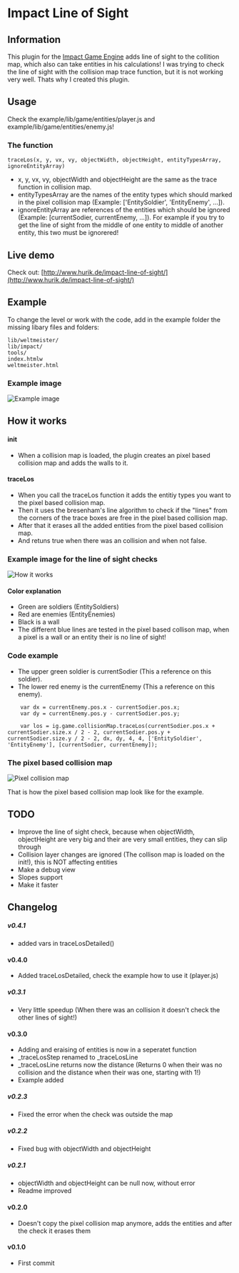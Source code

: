 # Impact Line of Sight

## Information
This plugin for the [Impact Game Engine](http://impactjs.com/) adds line of sight to the collition map, which also can take entities in his calculations! I was trying to check the line of sight with the collision map trace function, but it is not working very well. Thats why I created this plugin.


## Usage
Check the example/lib/game/entities/player.js and example/lib/game/entities/enemy.js!

### The function
```
traceLos(x, y, vx, vy, objectWidth, objectHeight, entityTypesArray, ignoreEntityArray)
```
* x, y, vx, vy, objectWidth and objectHeight are the same as the trace function in collision map.
* entityTypesArray are the names of the entity types which should marked in the pixel collision map (Example: ['EntitySoldier', 'EntityEnemy', ...]).
* ignoreEntityArray are references of the entities which should be ignored (Example: [currentSodier, currentEnemy, ...]). For example if you try to get the line of sight from the middle of one entity to middle of another entity, this two must be ignorered!


## Live demo
Check out: [http://www.hurik.de/impact-line-of-sight/](http://www.hurik.de/impact-line-of-sight/)


## Example
To change the level or work with the code, add in the example folder the missing libary files and folders:
```
lib/weltmeister/
lib/impact/
tools/
index.htmlw
weltmeister.html
```

### Example image
![Example image](/hurik/impact-line-of-sight/raw/master/example.png)


## How it works
#### init
* When a collision map is loaded, the plugin creates an pixel based collision map and adds the walls to it.

#### traceLos
* When you call the traceLos function it adds the entitiy types you want to the pixel based collision map.
* Then it uses the bresenham's line algorithm to check if the "lines" from the corners of the trace boxes are free in the pixel based collision map.
* After that it erases all the added entities from the pixel based collision map.
* And retuns true when there was an collision and when not false.

### Example image for the line of sight checks
![How it works](/hurik/impact-line-of-sight/raw/master/how-it-works.png)

#### Color explanation
* Green are soldiers (EntitySoldiers)
* Red are enemies (EntityEnemies)
* Black is a wall
* The different blue lines are tested in the pixel based collison map, when a pixel is a wall or an entity their is no line of sight!

### Code example
* The upper green soldier is currentSodier (This a reference on this soldier).
* The lower red enemy is the currentEnemy (This a reference on this enemy).

```
	var dx = currentEnemy.pos.x - currentSodier.pos.x;
	var dy = currentEnemy.pos.y - currentSodier.pos.y;

	var los = ig.game.collisionMap.traceLos(currentSodier.pos.x + currentSodier.size.x / 2 - 2, currentSodier.pos.y + currentSodier.size.y / 2 - 2, dx, dy, 4, 4, ['EntitySoldier', 'EntityEnemy'], [currentSodier, currentEnemy]);
```

### The pixel based collision map
![Pixel collision map](/hurik/impact-line-of-sight/raw/master/how-it-works-pixel-collision-map.png)

That is how the pixel based collision map look like for the example.


## TODO
* Improve the line of sight check, because when objectWidth, objectHeight are very big and their are very small entities, they can slip through
* Collision layer changes are ignored (The collison map is loaded on the init!), this is NOT affecting entities
* Make a debug view
* Slopes support
* Make it faster


## Changelog
##### v0.4.1
* added vars in traceLosDetailed()

#### v0.4.0
* Added traceLosDetailed, check the example how to use it (player.js)

##### v0.3.1
* Very little speedup (When there was an collision it doesn't check the other lines of sight!)

#### v0.3.0
* Adding and eraising of entities is now in a seperatet function
* _traceLosStep renamed to _traceLosLine
* _traceLosLine returns now the distance (Returns 0 when their was no collision and the distance when their was one, starting with 1!)
* Example added

##### v0.2.3
* Fixed the error when the check was outside the map

##### v0.2.2
* Fixed bug with objectWidth and objectHeight

##### v0.2.1
* objectWidth and objectHeight can be null now, without error
* Readme improved

#### v0.2.0
* Doesn't copy the pixel collision map anymore, adds the entities and after the check it erases them

#### v0.1.0
* First commit